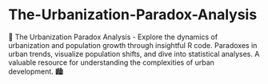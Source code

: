 # The-Urbanization-Paradox-Analysis
🌆 The Urbanization Paradox Analysis - Explore the dynamics of urbanization and population growth through insightful R code. Paradoxes in urban trends, visualize population shifts, and dive into statistical analyses. A valuable resource for understanding the complexities of urban development. 🏙️
